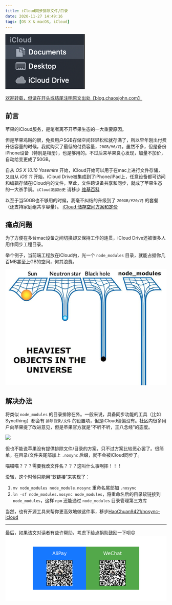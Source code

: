 ```yaml
---
title: iCloud同步排除文件/目录
date: 2020-11-27 14:49:16
tags: [OS X & macOS, iCloud]
---
```


![iCloud Drive][img1]

[欢迎转载，但请在开头或结尾注明原文出处【blog.chaosjohn.com】](https://blog.chaosjohn.com/iCloud-Sync-Exclusion.html)
## 前言
苹果的iCloud服务，是笔者离不开苹果生态的一大重要原因。

但是苹果鸡贼的很，免费用户5GB存储空间轻轻松松就存满了，所以早年刚出付费升级容量的时候，我就购买了最低的付费容量，`20GB/¥6/月`。虽然不多，但是备份iPhone设备（特别是相册），也是够用的。不过后来苹果良心发现，加量不加价，自动给变更成了50GB。

自从 *OS X 10.10 Yosemite* 开始，iCloud开始可以用于在mac上进行文件存储，又自从 *iOS 11* 开始，iCloud Drive被集成到了iPhone/iPad上，任意设备都可访问和编辑存储在iCloud内的文件，至此，文件跨设备共享和同步，就成了苹果生态的一大杀手锏。`iCloud发展历史` 请移步 [维基百科](https://en.wikipedia.org/wiki/ICloud)

以至于当50GB也不够用的时候，我毫不纠结的升级到了 `200GB/¥20/月` 的套餐（还支持家庭组共享容量）。 [iCloud 储存空间方案和定价](https://support.apple.com/zh-cn/HT201238)

## 痛点问题
为了方便在多台mac设备之间切换却又保持工作的连贯，iCloud Drive还被很多人用作同步工程目录。

举个例子，当前端工程放在iCloud内，光一个 `node_modules` 目录，就能占据你几百MB甚至上GB的空间，何其浪费。

![node_modules地狱][img2]

## 解决办法
将类似 `node_modules` 的目录排除在外。一般来说，具备同步功能的工具（比如Syncthing）都会有 `排除目录/文件` 的设置项，但是iCloud偏偏没有。社区内很多用户向苹果提了改进意见，但是苹果官方就是“不听不听，王八念经”的态度。

![][img3]

但也不能说苹果没有提供排除文件/目录的方案，只不过方案比较恶心罢了。很简单，在目录/文件夹尾部加上 `.nosync` 后缀，就不会被iCloud同步了。

喵喵喵？？？需要我改文件名？？？这叫什么事啊摔！！！

没辙，这个时候只能用“软链接”来实现了：
1. `mv node_modules node_module.nosync` 重命名尾部加 `.nosync`
2. `ln -sf node_modules.nosync node_modules`，将重命名后的目录软链接到 `node_modules`，这样 `npm` 还能通过 `node_modules` 目录管理第三方库

当然，也有开源工具来帮你更高效地做这件事，移步[HaoChuan9421/nosync-icloud](https://github.com/HaoChuan9421/nosync-icloud)

---

最后，如果该文对读者有些许帮助，考虑下给点捐助鼓励一下呗😊
![](hello-world/donate-me.png)


[img1]: iCloud-Sync-Exclusion/head-image.png
[img2]: iCloud-Sync-Exclusion/npm-hell.jpg
[img3]: iCloud-Sync-Exclusion/buting.png
[img3]: iCloud-Sync-Exclusion/buting.png

